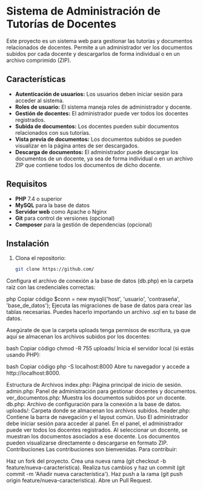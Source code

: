 # Sistema de Administración de Tutorías de Docentes

Este proyecto es un sistema web para gestionar las tutorías y documentos relacionados de docentes. Permite a un administrador ver los documentos subidos por cada docente y descargarlos de forma individual o en un archivo comprimido (ZIP). 

## Características

- **Autenticación de usuarios:** Los usuarios deben iniciar sesión para acceder al sistema.
- **Roles de usuario:** El sistema maneja roles de administrador y docente.
- **Gestión de docentes:** El administrador puede ver todos los docentes registrados.
- **Subida de documentos:** Los docentes pueden subir documentos relacionados con sus tutorías.
- **Vista previa de documentos:** Los documentos subidos se pueden visualizar en la página antes de ser descargados.
- **Descarga de documentos:** El administrador puede descargar los documentos de un docente, ya sea de forma individual o en un archivo ZIP que contiene todos los documentos de dicho docente.

## Requisitos

- **PHP** 7.4 o superior
- **MySQL** para la base de datos
- **Servidor web** como Apache o Nginx
- **Git** para control de versiones (opcional)
- **Composer** para la gestión de dependencias (opcional)

## Instalación

1. Clona el repositorio:
   ```bash
   git clone https://github.com/
Configura el archivo de conexión a la base de datos (db.php) en la carpeta raíz con las credenciales correctas:

php
Copiar código
$conn = new mysqli('host', 'usuario', 'contraseña', 'base_de_datos');
Ejecuta las migraciones de base de datos para crear las tablas necesarias. Puedes hacerlo importando un archivo .sql en tu base de datos.

Asegúrate de que la carpeta uploads tenga permisos de escritura, ya que aquí se almacenan los archivos subidos por los docentes:

bash
Copiar código
chmod -R 755 uploads/
Inicia el servidor local (si estás usando PHP):

bash
Copiar código
php -S localhost:8000
Abre tu navegador y accede a http://localhost:8000.

Estructura de Archivos
index.php: Página principal de inicio de sesión.
admin.php: Panel de administración para gestionar docentes y documentos.
ver_documentos.php: Muestra los documentos subidos por un docente.
db.php: Archivo de configuración para la conexión a la base de datos.
uploads/: Carpeta donde se almacenan los archivos subidos.
header.php: Contiene la barra de navegación y el layout común.
Uso
El administrador debe iniciar sesión para acceder al panel.
En el panel, el administrador puede ver todos los docentes registrados.
Al seleccionar un docente, se muestran los documentos asociados a ese docente.
Los documentos pueden visualizarse directamente o descargarse en formato ZIP.
Contribuciones
Las contribuciones son bienvenidas. Para contribuir:

Haz un fork del proyecto.
Crea una nueva rama (git checkout -b feature/nueva-caracteristica).
Realiza tus cambios y haz un commit (git commit -m 'Añadir nueva característica').
Haz push a la rama (git push origin feature/nueva-caracteristica).
Abre un Pull Request.
